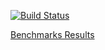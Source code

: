 [![Build Status](https://travis-ci.com/bertRC/multimodule-test.svg?branch=master)](https://travis-ci.com/bertRC/multimodule-test)

[Benchmarks Results](https://travis-ci.com/bertRC/multimodule-test/jobs/273798463#L1049)
